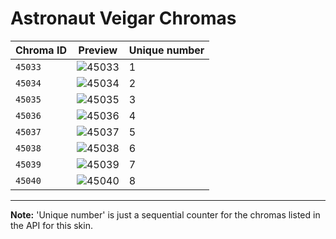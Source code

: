 # Astronaut Veigar Chromas

| Chroma ID | Preview | Unique number |
|---|---|---|
| `45033` | ![45033](https://raw.communitydragon.org/latest/plugins/rcp-be-lol-game-data/global/default/v1/champion-chroma-images/45/45033.png) | 1 |
| `45034` | ![45034](https://raw.communitydragon.org/latest/plugins/rcp-be-lol-game-data/global/default/v1/champion-chroma-images/45/45034.png) | 2 |
| `45035` | ![45035](https://raw.communitydragon.org/latest/plugins/rcp-be-lol-game-data/global/default/v1/champion-chroma-images/45/45035.png) | 3 |
| `45036` | ![45036](https://raw.communitydragon.org/latest/plugins/rcp-be-lol-game-data/global/default/v1/champion-chroma-images/45/45036.png) | 4 |
| `45037` | ![45037](https://raw.communitydragon.org/latest/plugins/rcp-be-lol-game-data/global/default/v1/champion-chroma-images/45/45037.png) | 5 |
| `45038` | ![45038](https://raw.communitydragon.org/latest/plugins/rcp-be-lol-game-data/global/default/v1/champion-chroma-images/45/45038.png) | 6 |
| `45039` | ![45039](https://raw.communitydragon.org/latest/plugins/rcp-be-lol-game-data/global/default/v1/champion-chroma-images/45/45039.png) | 7 |
| `45040` | ![45040](https://raw.communitydragon.org/latest/plugins/rcp-be-lol-game-data/global/default/v1/champion-chroma-images/45/45040.png) | 8 |

---

**Note:** 'Unique number' is just a sequential counter for the chromas listed in the API for this skin.
